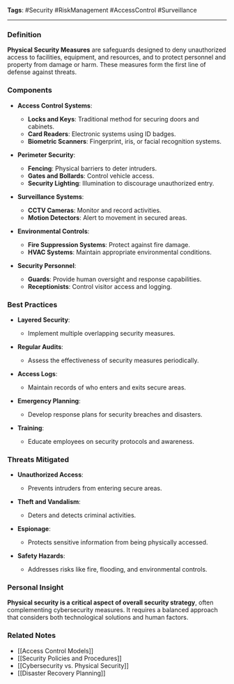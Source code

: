 **Tags**: #Security #RiskManagement #AccessControl #Surveillance

---

### Definition

**Physical Security Measures** are safeguards designed to deny unauthorized access to facilities, equipment, and resources, and to protect personnel and property from damage or harm. These measures form the first line of defense against threats.

### Components

- **Access Control Systems**:
    
    - **Locks and Keys**: Traditional method for securing doors and cabinets.
    - **Card Readers**: Electronic systems using ID badges.
    - **Biometric Scanners**: Fingerprint, iris, or facial recognition systems.
- **Perimeter Security**:
    
    - **Fencing**: Physical barriers to deter intruders.
    - **Gates and Bollards**: Control vehicle access.
    - **Security Lighting**: Illumination to discourage unauthorized entry.
- **Surveillance Systems**:
    
    - **CCTV Cameras**: Monitor and record activities.
    - **Motion Detectors**: Alert to movement in secured areas.
- **Environmental Controls**:
    
    - **Fire Suppression Systems**: Protect against fire damage.
    - **HVAC Systems**: Maintain appropriate environmental conditions.
- **Security Personnel**:
    
    - **Guards**: Provide human oversight and response capabilities.
    - **Receptionists**: Control visitor access and logging.

### Best Practices

- **Layered Security**:
    
    - Implement multiple overlapping security measures.
- **Regular Audits**:
    
    - Assess the effectiveness of security measures periodically.
- **Access Logs**:
    
    - Maintain records of who enters and exits secure areas.
- **Emergency Planning**:
    
    - Develop response plans for security breaches and disasters.
- **Training**:
    
    - Educate employees on security protocols and awareness.

### Threats Mitigated

- **Unauthorized Access**:
    
    - Prevents intruders from entering secure areas.
- **Theft and Vandalism**:
    
    - Deters and detects criminal activities.
- **Espionage**:
    
    - Protects sensitive information from being physically accessed.
- **Safety Hazards**:
    
    - Addresses risks like fire, flooding, and environmental controls.

### Personal Insight

**Physical security is a critical aspect of overall security strategy**, often complementing cybersecurity measures. It requires a balanced approach that considers both technological solutions and human factors.

### Related Notes

- [[Access Control Models]]
- [[Security Policies and Procedures]]
- [[Cybersecurity vs. Physical Security]]
- [[Disaster Recovery Planning]]